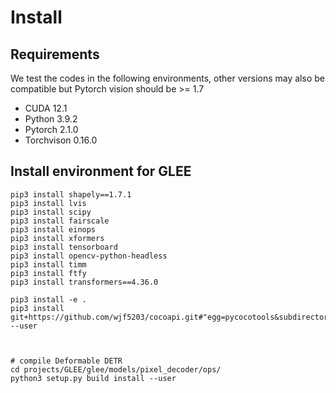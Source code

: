 # Install
## Requirements
We test the codes in the following environments, other versions may also be compatible but Pytorch vision should be >= 1.7

- CUDA 12.1
- Python 3.9.2
- Pytorch 2.1.0
- Torchvison 0.16.0

## Install environment for GLEE

```
pip3 install shapely==1.7.1
pip3 install lvis
pip3 install scipy
pip3 install fairscale
pip3 install einops 
pip3 install xformers
pip3 install tensorboard 
pip3 install opencv-python-headless 
pip3 install timm
pip3 install ftfy
pip3 install transformers==4.36.0

pip3 install -e .  
pip3 install git+https://github.com/wjf5203/cocoapi.git#"egg=pycocotools&subdirectory=PythonAPI" --user



# compile Deformable DETR
cd projects/GLEE/glee/models/pixel_decoder/ops/
python3 setup.py build install --user

```
